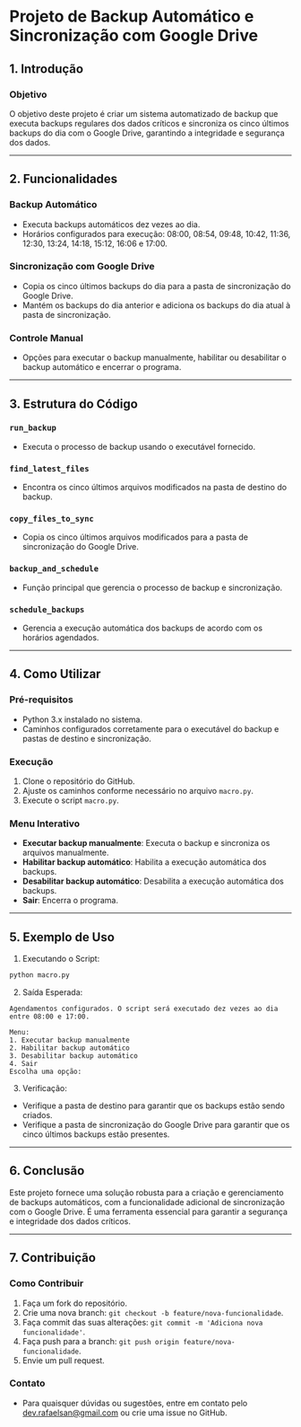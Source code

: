 # Projeto de Backup Automático e Sincronização com Google Drive

## 1. Introdução

### Objetivo
O objetivo deste projeto é criar um sistema automatizado de backup que executa backups regulares dos dados críticos e sincroniza os cinco últimos backups do dia com o Google Drive, garantindo a integridade e segurança dos dados.

---

## 2. Funcionalidades

### Backup Automático
- Executa backups automáticos dez vezes ao dia.
- Horários configurados para execução: 08:00, 08:54, 09:48, 10:42, 11:36, 12:30, 13:24, 14:18, 15:12, 16:06 e 17:00.

### Sincronização com Google Drive
- Copia os cinco últimos backups do dia para a pasta de sincronização do Google Drive.
- Mantém os backups do dia anterior e adiciona os backups do dia atual à pasta de sincronização.

### Controle Manual
- Opções para executar o backup manualmente, habilitar ou desabilitar o backup automático e encerrar o programa.

---

## 3. Estrutura do Código

### `run_backup`
- Executa o processo de backup usando o executável fornecido.

### `find_latest_files`
- Encontra os cinco últimos arquivos modificados na pasta de destino do backup.

### `copy_files_to_sync`
- Copia os cinco últimos arquivos modificados para a pasta de sincronização do Google Drive.

### `backup_and_schedule`
- Função principal que gerencia o processo de backup e sincronização.

### `schedule_backups`
- Gerencia a execução automática dos backups de acordo com os horários agendados.

---

## 4. Como Utilizar

### Pré-requisitos
- Python 3.x instalado no sistema.
- Caminhos configurados corretamente para o executável do backup e pastas de destino e sincronização.

### Execução
1. Clone o repositório do GitHub.
2. Ajuste os caminhos conforme necessário no arquivo `macro.py`.
3. Execute o script `macro.py`.

### Menu Interativo
- **Executar backup manualmente**: Executa o backup e sincroniza os arquivos manualmente.
- **Habilitar backup automático**: Habilita a execução automática dos backups.
- **Desabilitar backup automático**: Desabilita a execução automática dos backups.
- **Sair**: Encerra o programa.

---

## 5. Exemplo de Uso

1. Executando o Script:

```bash
python macro.py
```

2. Saída Esperada:
```
Agendamentos configurados. O script será executado dez vezes ao dia entre 08:00 e 17:00.

Menu:
1. Executar backup manualmente
2. Habilitar backup automático
3. Desabilitar backup automático
4. Sair
Escolha uma opção: 
```

3. Verificação:
- Verifique a pasta de destino para garantir que os backups estão sendo criados.
- Verifique a pasta de sincronização do Google Drive para garantir que os cinco últimos backups estão presentes.

---

## 6. Conclusão

Este projeto fornece uma solução robusta para a criação e gerenciamento de backups automáticos, com a funcionalidade adicional de sincronização com o Google Drive. É uma ferramenta essencial para garantir a segurança e integridade dos dados críticos.

---

## 7. Contribuição

### Como Contribuir
1. Faça um fork do repositório.
2. Crie uma nova branch: `git checkout -b feature/nova-funcionalidade`.
3. Faça commit das suas alterações: `git commit -m 'Adiciona nova funcionalidade'`.
4. Faça push para a branch: `git push origin feature/nova-funcionalidade`.
5. Envie um pull request.

### Contato
- Para quaisquer dúvidas ou sugestões, entre em contato pelo dev.rafaelsan@gmail.com ou crie uma issue no GitHub.

